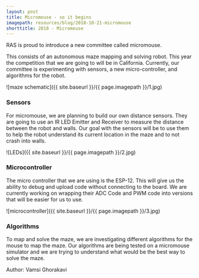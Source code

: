 ```yaml
---
layout: post
title: Micromouse - so it begins
imagepath: resources/blog/2018-10-21-micromouse
shorttitle: 2018 - Micromouse
---
```


RAS is proud to introduce a new committee called micromouse.

This consists of an autonomous maze mapping and solving robot. This year the competition that we are going to will be in California. Currently, our committee is experimenting with sensors, a new micro-controller, and algorithms for the robot.

![maze schematic]({{ site.baseurl }}/{{ page.imagepath }}/1.jpg)

### Sensors

For micromouse, we are planning to build our own distance sensors. They are going to use an IR LED Emitter and Receiver to measure the distance between the robot and walls. Our goal with the sensors will be to use them to help the robot understand its current location in the maze and to not crash into walls.

![LEDs]({{ site.baseurl }}/{{ page.imagepath }}/2.jpg)

### Microcontroller

The micro controller that  we are using is the ESP-12. This will give us the ability to debug and upload code without connecting to the board. We are currently working on wrapping their ADC Code and PWM code into versions that will be easier for us to use.

![microcontroller]({{ site.baseurl }}/{{ page.imagepath }}/3.jpg)

### Algorithms

To map and solve the maze, we are investigating different algorithms for the mouse to map the maze. Our algorithms are being tested on a micromouse simulator and we are trying to understand what would be the best way to solve the maze.

Author: Vamsi Ghorakavi